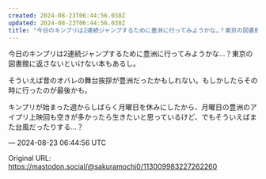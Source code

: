```yaml
---
created: 2024-08-23T06:44:56.038Z
updated: 2024-08-23T06:44:56.038Z
title: "今日のキンプリは2連続ジャンプするために豊洲に行ってみようかな…？東京の図書館に[...]"
---
```


<p>今日のキンプリは2連続ジャンプするために豊洲に行ってみようかな…？東京の図書館に返さないといけない本もあるし。</p><p>そういえば昔のオバレの舞台挨拶が豊洲だったかもしれない。もしかしたらその時に行ったのが最後かも。</p><p>キンプリが始まった週からしばらく月曜日を休みにしたから、月曜日の豊洲のアイプリ上映回も空きが多かったら生きたいと思っているけど、でもそういえばまた台風だったりする…？</p>

&mdash; 2024-08-23 06:44:56 UTC

Original URL: https://mastodon.social/@sakuramochi0/113009983227262260
